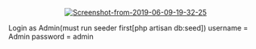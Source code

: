 <p align="center"><a href="https://ibb.co/QFCRvVb"><img src="https://i.ibb.co/8DdpgwK/Screenshot-from-2019-06-09-19-32-25.png" alt="Screenshot-from-2019-06-09-19-32-25" border="0"></a></p>

Login as Admin(must run seeder first[php artisan db:seed])
username = Admin
password = admin

